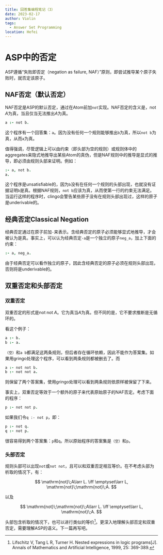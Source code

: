 ```yaml
---
title: 回答集编程笔记（3）
date: 2023-02-17
author: Violin
tags:
  - Answer Set Programming
location: Hefei
---
```


# ASP中的否定

ASP遵循“失败即否定（negation as failure, NAF）”原则，即尝试推导某个原子失败时，就否定该原子。

## NAF否定（默认否定）

NAF否定是ASP的默认否定，通过在Atom前加`not`实现。NAF否定的含义是，$\mathrm{not}\; A$为真，当且仅当无法推出$A$为真。
```prolog
a :- not b.
```
这个程序有一个回答集：`a`。因为没有任何一个规则能够推出`b`为真，所以`not b`为真，从而`a`为真。

值得强调，尽管逻辑上可以由约束（即头部为空的规则）或规则体中的aggregates来隐式地推导出某些Atom的真伪，但是NAF规则中的推导是显式的推导，即必须由规则头部来证明。例如：
```prolog
:- a, not b.
a.
```
这个程序是unsatisfiable的，因为`b`没有在任何一个规则的头部出现，也就没有证据证明`b`是真。根据NAF规则，`not b`应该为真，从而使第一行的约束无法满足。当运行这样的程序时，clingo会警告某些原子没有在规则头部出现过，这样的原子是underivable的。

## 经典否定Classical Negation

经典否定通过在原子前加`-`来表示。含经典否定的原子必须能够显式地推导，才会被认为是真。事实上，可以认为经典否定`-a`是一个独立的原子`neg_a`，加上下面的约束：
```prolog
:- a, neg_a.
```

由于经典否定可以看作独立的原子，因此含经典否定的原子必须在规则头部出现，否则将是underivable的。

## 双重否定和头部否定

### 双重否定

双重否定的形式是$\mathrm{not}\;\mathrm{not}\;A$。它为真当$A$为真。但不同的是，它不要求推断是无循环的。

看这个例子：
```prolog
a :- b.
b :- a.
```
`（空）`和`a b`都满足这两条规则，但后者存在循环依赖，因此不能作为答案集。如果用gringo处理这个程序，可以看到两条规则都被删去了。而
```prolog
a :- not not b.
b :- not not a.
```
则保留了两个答案集，使用gringo处理可以看到两条规则依原样被保留了下来。

事实上，双重否定等效于一个额外的原子来代表原始原子的NAF否定。考虑下面的程序：
```prolog
p :- not not p.
```
如果我们令`q :- not p`，即：
```prolog
p :- not q.
q :- not p.
```
很容易得到两个答案集：`p`和`q`。所以原始程序的答案集是`（空）`和`p`。


### 头部否定

规则头部可以出现`not`或`not not`，且可以和双重否定相互等价。在不考虑头部为析取的情况下，有：

$$
\mathrm{not}\;A\larr L. \iff \emptyset\larr L, \mathrm{not}\;\mathrm{not}\;A.
$$

以及

$$
\mathrm{not}\;\mathrm{not}\;A\larr L. \iff \emptyset\larr L, \mathrm{not}\;A.
$$

头部包含析取的情况下，也可以进行类似的等价[^1]。更深入地理解头部否定和双重否定，需要理解ASP的语义。下一篇再写吧。

[^1]: Lifschitz V, Tang L R, Turner H. Nested expressions in logic programs[J]. Annals of Mathematics and Artificial Intelligence, 1999, 25: 369-389.
